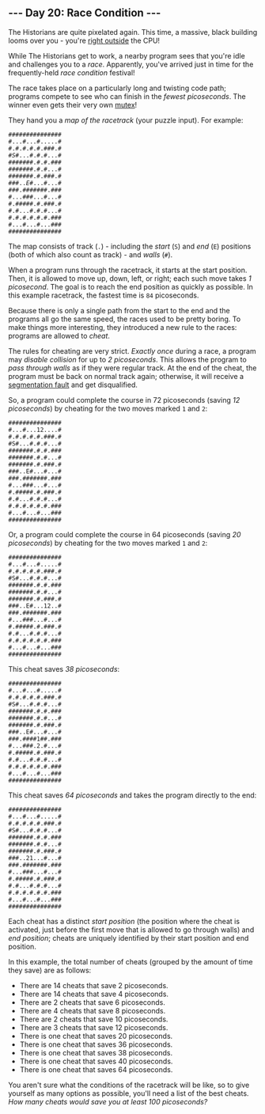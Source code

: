 <h2>--- Day 20: Race Condition ---</h2><p>The Historians are quite pixelated again. This time, a massive, black building looms over you - you're <a href="/2017/day/24">right outside</a> the CPU!</p>
<p>While The Historians get to work, a nearby program sees that you're idle and challenges you to a <em>race</em>. Apparently, you've arrived just in time for the frequently-held <em>race condition</em> festival!</p>
<p>The race takes place on a particularly long and twisting code path; programs compete to see who can finish in the <em>fewest picoseconds</em>. The <span title="If we give away enough mutexes, maybe someone will use one of them to fix the race condition!">winner</span> even gets their very own <a href="https://en.wikipedia.org/wiki/Lock_(computer_science)" target="_blank">mutex</a>!</p>
<p>They hand you a <em>map of the racetrack</em> (your puzzle input). For example:</p>
<pre><code>###############
#...#...#.....#
#.#.#.#.#.###.#
#<em>S</em>#...#.#.#...#
#######.#.#.###
#######.#.#...#
#######.#.###.#
###..<em>E</em>#...#...#
###.#######.###
#...###...#...#
#.#####.#.###.#
#.#...#.#.#...#
#.#.#.#.#.#.###
#...#...#...###
###############
</code></pre>
<p>The map consists of track (<code>.</code>) - including the <em>start</em> (<code>S</code>) and <em>end</em> (<code>E</code>) positions (both of which also count as track) - and <em>walls</em> (<code>#</code>).</p>
<p>When a program runs through the racetrack, it starts at the start position. Then, it is allowed to move up, down, left, or right; each such move takes <em>1 picosecond</em>. The goal is to reach the end position as quickly as possible. In this example racetrack, the fastest time is <code>84</code> picoseconds.</p>
<p>Because there is only a single path from the start to the end and the programs all go the same speed, the races used to be pretty boring. To make things more interesting, they introduced a new rule to the races: programs are allowed to <em>cheat</em>.</p>
<p>The rules for cheating are very strict. <em>Exactly once</em> during a race, a program may <em>disable collision</em> for up to <em>2 picoseconds</em>. This allows the program to <em>pass through walls</em> as if they were regular track. At the end of the cheat, the program must be back on normal track again; otherwise, it will receive a <a href="https://en.wikipedia.org/wiki/Segmentation_fault" target="_blank">segmentation fault</a> and get disqualified.</p>
<p>So, a program could complete the course in 72 picoseconds (saving <em>12 picoseconds</em>) by cheating for the two moves marked <code>1</code> and <code>2</code>:</p>
<pre><code>###############
#...#...12....#
#.#.#.#.#.###.#
#S#...#.#.#...#
#######.#.#.###
#######.#.#...#
#######.#.###.#
###..E#...#...#
###.#######.###
#...###...#...#
#.#####.#.###.#
#.#...#.#.#...#
#.#.#.#.#.#.###
#...#...#...###
###############
</code></pre>
<p>Or, a program could complete the course in 64 picoseconds (saving <em>20 picoseconds</em>) by cheating for the two moves marked <code>1</code> and <code>2</code>:</p>
<pre><code>###############
#...#...#.....#
#.#.#.#.#.###.#
#S#...#.#.#...#
#######.#.#.###
#######.#.#...#
#######.#.###.#
###..E#...12..#
###.#######.###
#...###...#...#
#.#####.#.###.#
#.#...#.#.#...#
#.#.#.#.#.#.###
#...#...#...###
###############
</code></pre>
<p>This cheat saves <em>38 picoseconds</em>:</p>
<pre><code>###############
#...#...#.....#
#.#.#.#.#.###.#
#S#...#.#.#...#
#######.#.#.###
#######.#.#...#
#######.#.###.#
###..E#...#...#
###.####1##.###
#...###.2.#...#
#.#####.#.###.#
#.#...#.#.#...#
#.#.#.#.#.#.###
#...#...#...###
###############
</code></pre>
<p>This cheat saves <em>64 picoseconds</em> and takes the program directly to the end:</p>
<pre><code>###############
#...#...#.....#
#.#.#.#.#.###.#
#S#...#.#.#...#
#######.#.#.###
#######.#.#...#
#######.#.###.#
###..21...#...#
###.#######.###
#...###...#...#
#.#####.#.###.#
#.#...#.#.#...#
#.#.#.#.#.#.###
#...#...#...###
###############
</code></pre>
<p>Each cheat has a distinct <em>start position</em> (the position where the cheat is activated, just before the first move that is allowed to go through walls) and <em>end position</em>; cheats are uniquely identified by their start position and end position.</p>
<p>In this example, the total number of cheats (grouped by the amount of time they save) are as follows:</p>
<ul>
<li>There are 14 cheats that save 2 picoseconds.</li>
<li>There are 14 cheats that save 4 picoseconds.</li>
<li>There are 2 cheats that save 6 picoseconds.</li>
<li>There are 4 cheats that save 8 picoseconds.</li>
<li>There are 2 cheats that save 10 picoseconds.</li>
<li>There are 3 cheats that save 12 picoseconds.</li>
<li>There is one cheat that saves 20 picoseconds.</li>
<li>There is one cheat that saves 36 picoseconds.</li>
<li>There is one cheat that saves 38 picoseconds.</li>
<li>There is one cheat that saves 40 picoseconds.</li>
<li>There is one cheat that saves 64 picoseconds.</li>
</ul>
<p>You aren't sure what the conditions of the racetrack will be like, so to give yourself as many options as possible, you'll need a list of the best cheats. <em>How many cheats would save you at least 100 picoseconds?</em></p>
